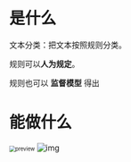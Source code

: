 # 是什么

文本分类：把文本按照规则分类。



规则可以**人为规定**。

规则也可以 **监督模型** 得出



# 能做什么

<img src="picture/v2-0d225b8da676c4b5101ca4220ba71f05_r.jpg" alt="preview" style="zoom: 67%;" />

<img src="picture/v2-50d105f91b2d68f63269b331b49bb127_720w.jpg" alt="img"  />

































































